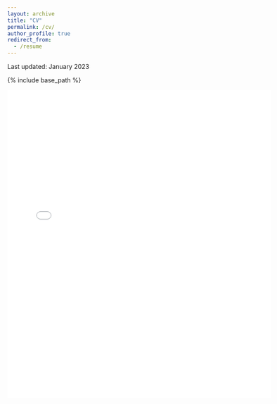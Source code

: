```yaml
---
layout: archive
title: "CV"
permalink: /cv/
author_profile: true
redirect_from:
  - /resume
---
```


Last updated: January 2023

{% include base_path %}

<embed src="{{  }}/files/CV.pdf" width="600" height="700" type='application/pdf'>
